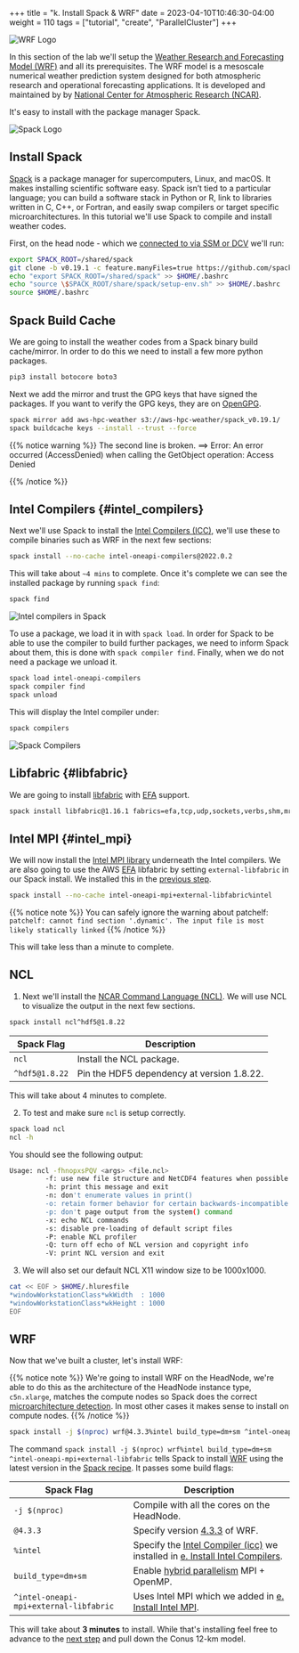 +++
title = "k. Install Spack & WRF"
date = 2023-04-10T10:46:30-04:00
weight = 110
tags = ["tutorial", "create", "ParallelCluster"]
+++

![WRF Logo](/images/hpc-aws-parallelcluster-workshop/WRF-Logo.jpg)

In this section of the lab we'll setup the [Weather Research and Forecasting Model (WRF)](https://ncar.ucar.edu/what-we-offer/models/weather-research-and-forecasting-model-wrf) and all its prerequisites. The WRF model is a mesoscale numerical weather prediction system designed for both atmospheric research and operational forecasting applications. It is developed and maintained by by [National Center for Atmospheric Research (NCAR)](https://ncar.ucar.edu/what-we-offer/models/weather-research-and-forecasting-model-wrf).

It's easy to install with the package manager Spack.

![Spack Logo](/images/hpc-aws-parallelcluster-workshop/spack.svg)

## Install Spack

[Spack](https://spack.io/) is a package manager for supercomputers, Linux, and macOS. It makes installing scientific software easy. Spack isn’t tied to a particular language; you can build a software stack in Python or R, link to libraries written in C, C++, or Fortran, and easily swap compilers or target specific microarchitectures. In this tutorial we'll use Spack to compile and install weather codes.

First, on the head node - which we [connected to via SSM or DCV](02-connect-cluster.html) we'll run:

```bash
export SPACK_ROOT=/shared/spack
git clone -b v0.19.1 -c feature.manyFiles=true https://github.com/spack/spack $SPACK_ROOT
echo "export SPACK_ROOT=/shared/spack" >> $HOME/.bashrc
echo "source \$SPACK_ROOT/share/spack/setup-env.sh" >> $HOME/.bashrc
source $HOME/.bashrc
```

## Spack Build Cache

We are going to install the weather codes from a Spack binary build cache/mirror. In order to do this we need to install a few more python packages.

```bash
pip3 install botocore boto3
```

Next we add the mirror and trust the GPG keys that have signed the packages.
If you want to verify the GPG keys, they are on [OpenGPG](https://keys.openpgp.org/search?q=aws-hpc-weather%40amazon.com).

```bash
spack mirror add aws-hpc-weather s3://aws-hpc-weather/spack_v0.19.1/
spack buildcache keys --install --trust --force
```

{{% notice warning %}}
The second line is broken.
==> Error: An error occurred (AccessDenied) when calling the GetObject operation: Access Denied

{{% /notice %}}

## Intel Compilers {#intel_compilers}

Next we'll use Spack to install the [Intel Compilers (ICC)](https://www.intel.com/content/www/us/en/developer/tools/oneapi/toolkits.html), we'll use these to compile binaries such as WRF in the next few sections:

```bash
spack install --no-cache intel-oneapi-compilers@2022.0.2
```

This will take about `~4 mins` to complete. Once it's complete we can see the installed package by running `spack find`:

```bash
spack find
```

![Intel compilers in Spack](/images/hpc-aws-parallelcluster-workshop/intel-oneapi-compilers.png)

To use a package, we load it in with `spack load`. In order for Spack to be
able to use the compiler to build further packages, we need to inform Spack
about them, this is done with `spack compiler find`. Finally, when we do not
need a package we unload it.

```bash
spack load intel-oneapi-compilers
spack compiler find
spack unload
```

This will display the Intel compiler under:

```bash
spack compilers
```

![Spack Compilers](/images/hpc-aws-parallelcluster-workshop/spack-compilers.png)

## Libfabric {#libfabric}

We are going to install [libfabric](https://ofiwg.github.io/libfabric/) with [EFA](https://aws.amazon.com/hpc/efa/) support.

```bash
spack install libfabric@1.16.1 fabrics=efa,tcp,udp,sockets,verbs,shm,mrail,rxd,rxm %intel
```

## Intel MPI {#intel_mpi}

We will now install the [Intel MPI library](https://www.intel.com/content/www/us/en/developer/tools/oneapi/mpi-library.html) underneath the Intel compilers.
We are also going to use the AWS [EFA](https://aws.amazon.com/hpc/efa/) libfabric by setting `external-libfabric` in our Spack install. We installed this in the [previous step](#libfabric).

```bash
spack install --no-cache intel-oneapi-mpi+external-libfabric%intel
```

{{% notice note %}}
You can safely ignore the warning about patchelf:
`patchelf: cannot find section '.dynamic'. The input file is most likely statically linked`
{{% /notice %}}

This will take less than a minute to complete.

## NCL

1. Next we'll install the [NCAR Command Language (NCL)](https://www.ncl.ucar.edu/). We will use NCL to visualize the output in the next few sections.


```bash
spack install ncl^hdf5@1.8.22
```


| **Spack Flag** | **Description** |
| ----------- | ----------- |
| `ncl` | Install the NCL package. |
| `^hdf5@1.8.22` | Pin the HDF5 dependency at version 1.8.22. |

This will take about 4 minutes to complete.

2. To test and make sure `ncl` is setup correctly.

```bash
spack load ncl
ncl -h
```

You should see the following output:


```bash
Usage: ncl -fhnopxsPQV <args> <file.ncl>
         -f: use new file structure and NetCDF4 features when possible
         -h: print this message and exit
         -n: don't enumerate values in print()
         -o: retain former behavior for certain backwards-incompatible changes
         -p: don't page output from the system() command
         -x: echo NCL commands
         -s: disable pre-loading of default script files
         -P: enable NCL profiler
         -Q: turn off echo of NCL version and copyright info
         -V: print NCL version and exit
```

3. We will also set our default NCL X11 window size to be 1000x1000.

```bash
cat << EOF > $HOME/.hluresfile
*windowWorkstationClass*wkWidth  : 1000
*windowWorkstationClass*wkHeight : 1000
EOF
```

## WRF

Now that we've built a cluster, let's install WRF:

{{% notice note %}}
We're going to install WRF on the HeadNode, we're able to do this as the architecture of the HeadNode instance type, `c5n.xlarge`, matches the compute nodes so Spack does the correct [microarchitecture detection](https://spack.readthedocs.io/en/latest/basic_usage.html#support-for-specific-microarchitectures). In most other cases it makes sense to install on compute nodes.
{{% /notice %}}

```bash
spack install -j $(nproc) wrf@4.3.3%intel build_type=dm+sm ^intel-oneapi-mpi+external-libfabric
```

The command `spack install -j $(nproc) wrf%intel build_type=dm+sm ^intel-oneapi-mpi+external-libfabric` tells Spack to install [WRF](https://spack.readthedocs.io/en/latest/package_list.html#wrf) using the latest version in the [Spack recipe](https://github.com/spack/spack/blob/develop/var/spack/repos/builtin/packages/wrf/package.py). It passes some build flags:

| **Spack Flag**   | **Description** |
| ----------- | ----------- |
| `-j $(nproc)`     | Compile with all the cores on the HeadNode.   |
| `@4.3.3`    | Specify version [4.3.3](https://github.com/wrf-model/WRF/releases/tag/v4.3.3) of WRF. |
| `%intel`     | Specify the [Intel Compiler (icc)](https://spack.readthedocs.io/en/latest/package_list.html#intel-oneapi-compilers) we installed in [e. Install Intel Compilers](/02-cluster/06-install-intel-compilers.html#intel_compilers). |
| `build_type=dm+sm`       | Enable [hybrid parallelism](https://in.nau.edu/hpc/overview/using-the-cluster-advanced/parallelism/) MPI + OpenMP.     |
| `^intel-oneapi-mpi+external-libfabric`    | Uses Intel MPI which we added in [e. Install Intel MPI](/02-cluster/06-install-intel-compilers.html#intel_mpi).   |

This will take about **3 minutes** to install. While that's installing feel free to advance to the [next step](/03-wrf/02-conus-12km.html) and pull down the Conus 12-km model.
